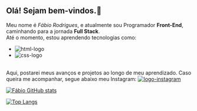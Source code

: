 ## Olá! Sejam bem-vindos.👋

Meu nome é <i>Fábio Rodrigues</i>, e atualmente sou Programador <b>Front-End</b>, caminhando para a jornada <b>Full Stack</b>.
<br>
Até o momento, estou aprendendo tecnologias como:
<br>
  - <img src="https://img.shields.io/badge/HTML-239120?style=for-the-badge&logo=html5&logoColor=white" alt="html-logo" />
  - <img src="https://img.shields.io/badge/CSS-239120?&style=for-the-badge&logo=css3&logoColor=white" alt="css-logo" />
  <br>
Aqui, postarei meus avanços e projetos ao longo de meu aprendizado. Caso queira me acompanhar, segue abaixo meu Instagram:
  <a href="https://instagram.com/fabiorodbarroso"><img src="https://img.shields.io/badge/Instagram-E4405F?style=for-the-badge&logo=instagram&logoColor=white" alt="logo-instagram"/>

[![Fábio GitHub stats](https://github-readme-stats.vercel.app/api?username=fabiorodbarroso)](https://github.com/anuraghazra/github-readme-stats)

[![Top Langs](https://github-readme-stats.vercel.app/api/top-langs/?username=fabiorodbarroso)](https://github.com/anuraghazra/github-readme-stats)
